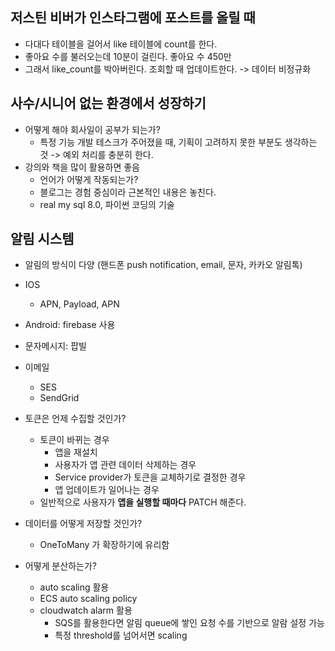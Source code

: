 ## 저스틴 비버가 인스타그램에 포스트를 올릴 때
- 다대다 테이블을 걸어서 like 테이블에 count를 한다.
- 좋아요 수를 불러오는데 10분이 걸린다. 좋아요 수 450만
- 그래서 like_count를 박아버린다. 조회할 때 업데이트한다. -> 데이터 비정규화

## 사수/시니어 없는 환경에서 성장하기
- 어떻게 해야 회사일이 공부가 되는가?
    - 특정 기능 개발 테스크가 주어졌을 때, 기획이 고려하지 못한 부분도 생각하는 것 -> 예외 처리를 충분히 한다.
- 강의와 책을 많이 활용하면 좋음
    - 언어가 어떻게 작동되는가?
    - 블로그는 경험 중심이라 근본적인 내용은 놓친다.
    - real my sql 8.0, 파이썬 코딩의 기술

## 알림 시스템
- 알림의 방식이 다양 (핸드폰 push notification, email, 문자, 카카오 알림톡)
- IOS
    - APN, Payload, APN
- Android: firebase 사용
- 문자메시지: 팝빌
- 이메일
    - SES
    - SendGrid
- 토큰은 언제 수집할 것인가?
    - 토큰이 바뀌는 경우
        - 앱을 재설치
        - 사용자가 앱 관련 데이터 삭제하는 경우
        - Service provider가 토큰을 교체하기로 결정한 경우
        - 앱 업데이트가 일어나는 경우
    - 일반적으로 사용자가 **앱을 실행할 때마다** PATCH 해준다.
- 데이터를 어떻게 저장할 것인가?
    - OneToMany 가 확장하기에 유리함

- 어떻게 분산하는가?
    - auto scaling 활용
    - ECS auto scaling policy
    - cloudwatch alarm 활용
        - SQS를 활용한다면 알림 queue에 쌓인 요청 수를 기반으로 알람 설정 가능
        - 특정 threshold를 넘어서면 scaling